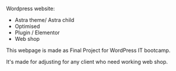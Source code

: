  Wordpress website:
 
 - Astra theme/ Astra child
 - Optimised 
 - Plugin / Elementor
 - Web shop 
 

This webpage is made as Final Project for WordPress IT bootcamp.

It's made for adjusting for any client who need working web shop.
